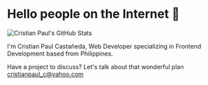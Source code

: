 # Hello people on the Internet 🐒

![Cristian Paul's GitHub Stats](https://github-readme-stats.vercel.app/api?username=crispaulcastaneda&title_color=fff&icon_color=8B959E&text_color=9f9f9f&bg_color=22272E)

I'm Cristian Paul Castañeda, Web Developer specializing in Frontend Development based from Philippines.

Have a project to discuss? Let's talk about that wonderful plan <a href="mailto:=cristianpaul_c@yahoo.com?Subject=Hello" target="_top">cristianpaul_c@yahoo.com</a>
